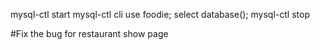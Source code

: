 mysql-ctl start
mysql-ctl cli
use foodie;
select database();
mysql-ctl stop

#Fix the bug for restaurant show page